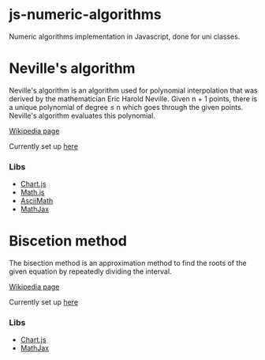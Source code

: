 # js-numeric-algorithms
Numeric algorithms implementation in Javascript, done for uni classes.

# Neville's algorithm
Neville's algorithm is an algorithm used for polynomial interpolation that was derived by the mathematician Eric Harold Neville. Given n + 1 points, there is a unique polynomial of degree ≤ n which goes through the given points. Neville's algorithm evaluates this polynomial.

[Wikipedia page](https://en.wikipedia.org/wiki/Neville%27s_algorithm)

Currently set up [here](https://szymonszymonowicz.github.io/js-numeric-algorithms/Neville/index.html)

### Libs
- [Chart.js](https://www.chartjs.org/)
- [Math.js](https://mathjs.org/)
- [AsciiMath](http://asciimath.org/)
- [MathJax](https://www.mathjax.org/)

# Biscetion method
The bisection method is an approximation method to find the roots of the given equation by repeatedly dividing the interval.

[Wikipedia page](https://en.wikipedia.org/wiki/Bisection_method)

Currently set up [here](https://szymonszymonowicz.github.io/js-numeric-algorithms/Bisection/index.html)

### Libs
- [Chart.js](https://www.chartjs.org/)
- [MathJax](https://www.mathjax.org/)

